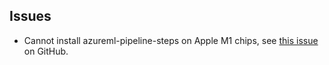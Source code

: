 ## Issues

* Cannot install azureml-pipeline-steps on Apple M1 chips, see [this issue](https://github.com/Azure/azure-sdk-for-python/issues/23538) 
on GitHub. 
